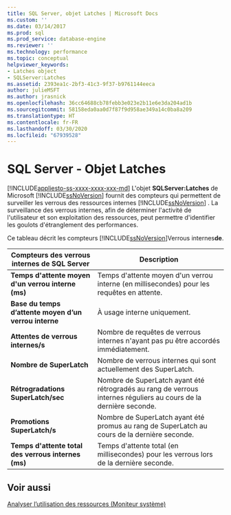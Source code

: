 ```yaml
---
title: SQL Server, objet Latches | Microsoft Docs
ms.custom: ''
ms.date: 03/14/2017
ms.prod: sql
ms.prod_service: database-engine
ms.reviewer: ''
ms.technology: performance
ms.topic: conceptual
helpviewer_keywords:
- Latches object
- SQLServer:Latches
ms.assetid: 2393ea1c-2bf3-41c3-9f37-b9761144eeca
author: julieMSFT
ms.author: jrasnick
ms.openlocfilehash: 36cc64688cb78febb3e023e2b11e6e3da204ad1b
ms.sourcegitcommit: 58158eda0aa0d7f87f9d958ae349a14c0ba8a209
ms.translationtype: HT
ms.contentlocale: fr-FR
ms.lasthandoff: 03/30/2020
ms.locfileid: "67939528"
---
```

# <a name="sql-server-latches-object"></a>SQL Server - Objet Latches
[!INCLUDE[appliesto-ss-xxxx-xxxx-xxx-md](../../includes/appliesto-ss-xxxx-xxxx-xxx-md.md)]
  L'objet **SQLServer:Latches** de Microsoft [!INCLUDE[ssNoVersion](../../includes/ssnoversion-md.md)] fournit des compteurs qui permettent de surveiller les verrous des ressources internes [!INCLUDE[ssNoVersion](../../includes/ssnoversion-md.md)] . La surveillance des verrous internes, afin de déterminer l'activité de l'utilisateur et son exploitation des ressources, peut permettre d'identifier les goulots d'étranglement des performances.  
  
 Ce tableau décrit les compteurs [!INCLUDE[ssNoVersion](../../includes/ssnoversion-md.md)]Verrous internes**de**.  
  
|Compteurs des verrous internes de SQL Server|Description|  
|---------------------------------|-----------------|  
|**Temps d'attente moyen d'un verrou interne (ms)**|Temps d'attente moyen d'un verrou interne (en millisecondes) pour les requêtes en attente.|  
|**Base du temps d’attente moyen d’un verrou interne**|À usage interne uniquement.| 
|**Attentes de verrous internes/s**|Nombre de requêtes de verrous internes n'ayant pas pu être accordés immédiatement.|  
|**Nombre de SuperLatch**|Nombre de verrous internes qui sont actuellement des SuperLatch.|  
|**Rétrogradations SuperLatch/sec**|Nombre de SuperLatch ayant été rétrogradés au rang de verrous internes réguliers au cours de la dernière seconde.|  
|**Promotions SuperLatch/s**|Nombre de SuperLatch ayant été promus au rang de SuperLatch au cours de la dernière seconde.|  
|**Temps d'attente total des verrous internes (ms)**|Temps d'attente total (en millisecondes) pour les verrous lors de la dernière seconde.|  
  
## <a name="see-also"></a>Voir aussi  
 [Analyser l’utilisation des ressources &#40;Moniteur système&#41;](../../relational-databases/performance-monitor/monitor-resource-usage-system-monitor.md)  
  
  

